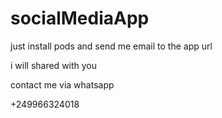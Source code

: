 # socialMediaApp


just install pods and send me email to the app url 

i will shared with you 


contact me via whatsapp 

+249966324018
